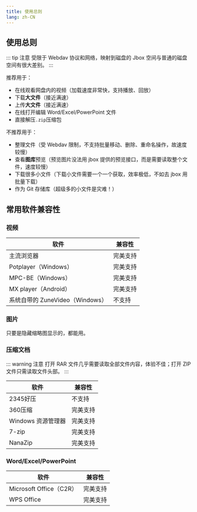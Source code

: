 ```yaml
---
title: 使用总则
lang: zh-CN
---
```


## 使用总则

::: tip 注意
受限于 Webdav 协议和网络，映射到磁盘的 Jbox 空间与普通的磁盘空间有很大差别。
:::

推荐用于： 
- 在线观看网盘内的视频（加载速度非常快，支持播放、回放）
- 下载**大文件**（接近满速）
- 上传**大文件**（接近满速）
- 在线打开编辑 Word/Excel/PowerPoint 文件
- 直接解压`.zip`压缩包

不推荐用于：
- 整理文件（受 Webdav 限制，不支持批量移动、删除、重命名操作，故速度较慢）
- 查看**图库**预览（预览图片没法用 jbox 提供的预览接口，而是需要读取整个文件，速度较慢）
- 下载很多小文件（下载小文件需要一个一个获取，效率极低，不如去 jbox 用批量下载）
- 作为 Git 存储库（超级多的小文件是灾难！）

## 常用软件兼容性
### 视频

软件     | 兼容性
-------- | -----
主流浏览器 | 完美支持
Potplayer（Windows） | 完美支持
MPC-BE（Windows） | 完美支持
MX player（Android） | 完美支持
系统自带的 ZuneVideo（Windows） | 不支持

### 图片

只要是隐藏缩略图显示的，都能用。

### 压缩文档

::: warning 注意
打开 RAR 文件几乎需要读取全部文件内容，体验不佳；打开 ZIP 文件只需读取文件头部。
:::

软件     | 兼容性
-------- | -----
2345好压 | 不支持
360压缩 | 完美支持
Windows 资源管理器 | 完美支持
7-zip | 完美支持
NanaZip | 完美支持

### Word/Excel/PowerPoint

软件     | 兼容性
-------- | -----
Microsoft Office（C2R） | 完美支持
WPS Office | 完美支持
